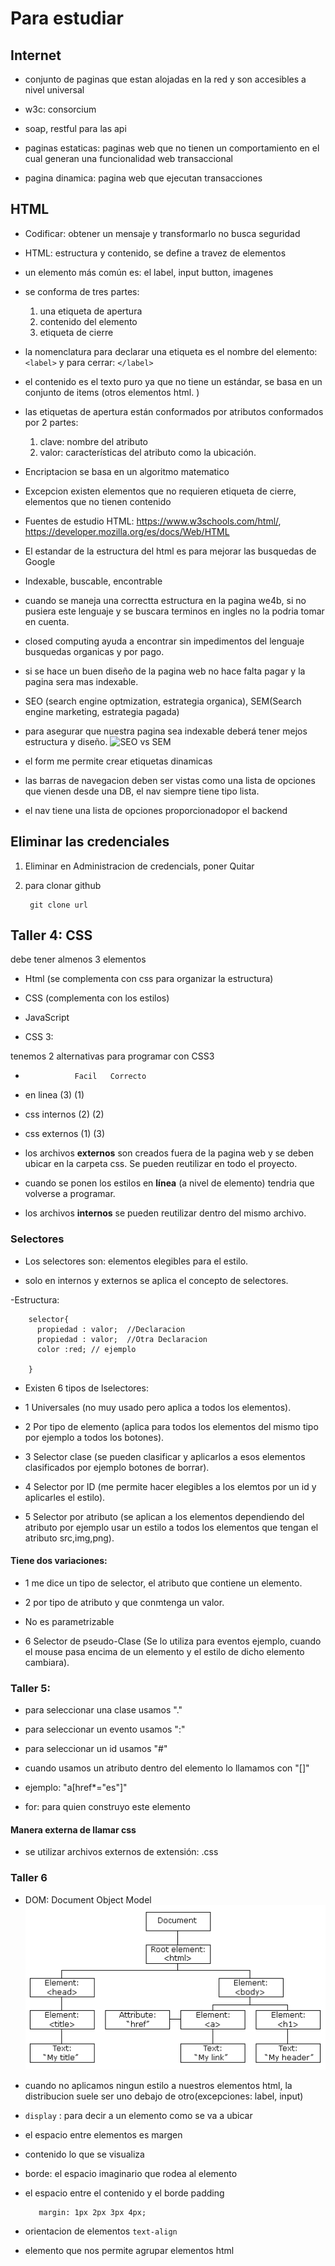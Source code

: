 # Para estudiar

## Internet

- conjunto de paginas que estan alojadas en la red y son accesibles a nivel universal
- w3c: consorcium
- soap, restful para las api
- paginas estaticas: paginas web que no tienen un comportamiento en el cual generan una funcionalidad web transaccional

- pagina dinamica: pagina web que ejecutan transacciones

## HTML

- Codificar: obtener un mensaje y transformarlo no busca seguridad

- HTML: estructura y contenido, se define a travez de elementos
- un elemento más común es: el label, input button, imagenes
- se conforma de tres partes:
  1. una etiqueta de apertura
  2. contenido del elemento
  3. etiqueta de cierre
- la nomenclatura para declarar una etiqueta es el nombre del elemento: `<label>` y para cerrar: `</label>`
- el contenido es el texto puro ya que no tiene un estándar, se basa en un conjunto de items (otros elementos html. )
- las etiquetas de apertura están conformados por atributos conformados por 2 partes:
  1.  clave: nombre del atributo
  2.  valor: características del atributo como la ubicación.
- Encriptacion se basa en un algoritmo matematico
- Excepcion existen elementos que no requieren etiqueta de cierre, elementos que no tienen contenido

- Fuentes de estudio HTML: https://www.w3schools.com/html/, https://developer.mozilla.org/es/docs/Web/HTML

- El estandar de la estructura del html es para mejorar las busquedas de Google
- Indexable, buscable, encontrable
- cuando se maneja una correctta estructura en la pagina we4b, si no pusiera este lenguaje y se buscara terminos en ingles no la podria tomar en cuenta.
- closed computing ayuda a encontrar sin impedimentos del lenguaje busquedas organicas y por pago.
- si se hace un buen diseño de la pagina web no hace falta pagar y la pagina sera mas indexable.
- SEO (search engine optmization, estrategia organica), SEM(Search engine marketing, estrategia pagada)
- para asegurar que nuestra pagina sea indexable deberá tener mejos estructura y diseño.
  ![SEO vs SEM](https://pedestalsearch.com/wp-content/uploads/2013/03/seo-v-sem-min.png)

- el form me permite crear etiquetas dinamicas

- las barras de navegacion deben ser vistas como una lista de opciones que vienen desde una DB, el nav siempre tiene tipo lista.

- el nav tiene una lista de opciones proporcionadopor el backend

## Eliminar las credenciales 

1. Eliminar en Administracion de credencials, poner Quitar

2. para clonar github

        git clone url

## Taller 4: CSS

debe tener almenos 3 elementos 

- Html (se complementa con css para organizar la estructura)
- CSS (complementa con los estilos)
- JavaScript

- CSS 3:

tenemos 2 alternativas para programar con CSS3
-                Facil   Correcto
- en linea        (3)       (1)
- css internos    (2)       (2)
- css externos    (1)       (3)

- los archivos __externos__ son creados fuera de la pagina web y se deben ubicar en la carpeta css. Se pueden reutilizar en todo el proyecto.
- cuando se ponen los estilos en __línea__ (a nivel de elemento) tendria que volverse a programar. 
- los archivos __internos__ se pueden reutilizar dentro del mismo archivo.

### Selectores

- Los selectores son: elementos elegibles para el estilo.  

- solo en internos y externos se aplica el concepto de selectores.

-Estructura: 
        
        selector{
          propiedad : valor;  //Declaracion
          propiedad : valor;  //Otra Declaracion
          color :red; // ejemplo
          
        }

- Existen 6 tipos de lselectores:

- 1 Universales (no muy usado pero aplica a todos los elementos).
- 2 Por tipo de elemento (aplica para todos los elementos del mismo tipo por ejemplo a todos los botones).
- 3 Selector clase (se pueden clasificar y aplicarlos a esos elementos clasificados por ejemplo botones de borrar).
- 4 Selector por ID (me permite hacer elegibles a los elemtos por un id y aplicarles el estilo).
- 5 Selector por atributo (se aplican a los elementos dependiendo del atributo por ejemplo usar un estilo a todos los elementos que tengan el atributo src,img,png).
#### Tiene dos variaciones:

- 1 me dice un tipo de selector, el atributo que contiene un elemento.

-  2 por tipo de atributo y que conmtenga un valor.
- No es parametrizable

- 6 Selector de pseudo-Clase (Se lo utiliza para eventos ejemplo, cuando el mouse pasa encima de un elemento y el estilo de dicho elemento cambiara).

### Taller 5:

- para seleccionar una clase usamos "."
- para seleccionar un evento usamos ":"
- para seleccionar un id usamos "#"

- cuando usamos un atributo dentro del elemento lo llamamos con "[]"
- ejemplo: "a[href*="es"]"
- for: para quien construyo este elemento
#### Manera externa de llamar css

- se utilizar archivos externos de extensión: .css

### Taller 6
- DOM: Document Object Model
 ![Arbol de elementos html](img/dom.gif)


- cuando no aplicamos ningun estilo a nuestros elementos html, la distribucion suele ser uno debajo de otro(excepciones: label, input)

- `display` : para decir a un elemento como se va a ubicar

- el espacio entre elementos es margen
- contenido lo que se visualiza 
- borde: el espacio imaginario que rodea al elemento
- el espacio entre el contenido y el borde padding


         margin: 1px 2px 3px 4px;

- orientacion de elementos `text-align`

- elemento que nos permite agrupar elementos html